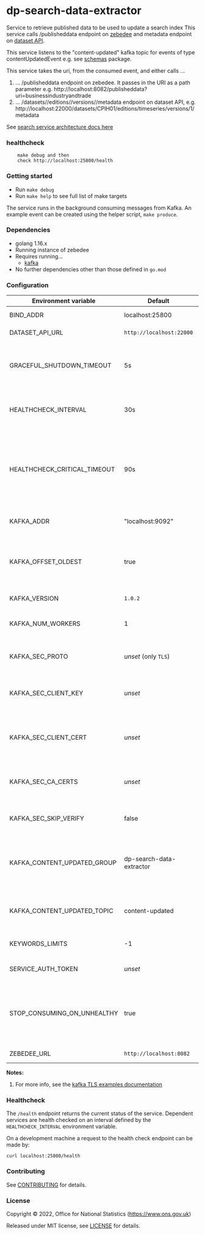 dp-search-data-extractor
================

Service to retrieve published data to be used to update a search index
This service calls /publisheddata endpoint on [zebedee](https://github.com/ONSdigital/zebedee) and metadata endpoint on [dataset API](https://github.com/ONSdigital/dp-dataset-api).

This service listens to the "content-updated" kafka topic for events of type contentUpdatedEvent e.g. 
see [schemas](schema) package.

This service takes the uri, from the consumed event, and either calls ... 
1. ... /publisheddata endpoint on zebedee. It passes in the URI as a path parameter e.g.
  http://localhost:8082/publisheddata?uri=businessindustryandtrade
1. ... /datasets/<id>/editions/<edition>/versions/<version>/metadata endpoint on dataset API, e.g.
  http://localhost:22000/datasets/CPIH01/editions/timeseries/versions/1/metadata

See [search service architecture docs here](https://github.com/ONSdigital/dp-search-api/tree/develop/architecture#search-service-architecture)

###  healthcheck

        make debug and then 
        check http://localhost:25800/health

### Getting started

* Run `make debug`
* Run `make help` to see full list of make targets

The service runs in the background consuming messages from Kafka.
An example event can be created using the helper script, `make produce`.

### Dependencies

* golang 1.16.x
* Running instance of zebedee
* Requires running…
  * [kafka](https://github.com/ONSdigital/dp/blob/main/guides/INSTALLING.md#prerequisites)
* No further dependencies other than those defined in `go.mod`

### Configuration

| Environment variable           | Default                  | Description
| ----------------------------   | -------------------------| -----------
| BIND_ADDR                      | localhost:25800          | The host and port to bind to
| DATASET_API_URL                | `http://localhost:22000` | The URL for the DatasetAPI
| GRACEFUL_SHUTDOWN_TIMEOUT      | 5s                       | The graceful shutdown timeout in seconds (`time.Duration` format)
| HEALTHCHECK_INTERVAL           | 30s                      | Time between self-healthchecks (`time.Duration` format)
| HEALTHCHECK_CRITICAL_TIMEOUT   | 90s                      | Time to wait until an unhealthy dependent propagates its state to make this app unhealthy (`time.Duration` format)
| KAFKA_ADDR                     | "localhost:9092"         | The address of Kafka (accepts list)
| KAFKA_OFFSET_OLDEST            | true                     | Start processing Kafka messages in order from the oldest in the queue
| KAFKA_VERSION                  | `1.0.2`                  | The version of Kafka
| KAFKA_NUM_WORKERS              | 1                        | The maximum number of parallel kafka consumers
| KAFKA_SEC_PROTO                | _unset_   (only `TLS`)   | if set to `TLS`, kafka connections will use TLS
| KAFKA_SEC_CLIENT_KEY           | _unset_                  | PEM [2] for the client key (optional, used for client auth) [[1]](#notes_1)
| KAFKA_SEC_CLIENT_CERT          | _unset_                  | PEM [2] for the client certificate (optional, used for client auth) [[1]](#notes_1)
| KAFKA_SEC_CA_CERTS             | _unset_                  | PEM [2] of CA cert chain if using private CA for the server cert [[1]](#notes_1)
| KAFKA_SEC_SKIP_VERIFY          | false                    | ignore server certificate issues if set to `true` [[1]](#notes_1)
| KAFKA_CONTENT_UPDATED_GROUP    | dp-search-data-extractor | The consumer group this application to consume content-updated messages
| KAFKA_CONTENT_UPDATED_TOPIC    | content-updated          | The name of the topic to consume messages from
| KEYWORDS_LIMITS                | -1                       | The keywords allowed, default no limit
| SERVICE_AUTH_TOKEN             | _unset_                  | The user auth token for the DatasetAPI
| STOP_CONSUMING_ON_UNHEALTHY    | true                     | Application stops consuming kafka messages if application is in unhealthy state
| ZEBEDEE_URL                    | `http://localhost:8082`  | The URL for the Zebedee

**Notes:**

1. <a name="notes_1">For more info, see the [kafka TLS examples documentation](https://github.com/ONSdigital/dp-kafka/tree/main/examples#tls)</a>

### Healthcheck

 The `/health` endpoint returns the current status of the service. Dependent services are health checked on an interval defined by the `HEALTHCHECK_INTERVAL` environment variable.

 On a development machine a request to the health check endpoint can be made by:

 `curl localhost:25800/health`

### Contributing

See [CONTRIBUTING](CONTRIBUTING.md) for details.

### License

Copyright © 2022, Office for National Statistics (https://www.ons.gov.uk)

Released under MIT license, see [LICENSE](LICENSE.md) for details.
